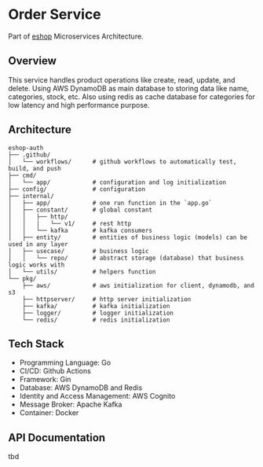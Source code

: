 # Order Service
Part of [eshop](https://github.com/idoyudha/eshop) Microservices Architecture.

## Overview
This service handles product operations like create, read, update, and delete. Using AWS DynamoDB as main database to storing data like name, categories, stock, etc. Also using redis as cache database for categories for low latency and high performance purpose.

## Architecture
```
eshop-auth
├── .github/
│   └── workflows/      # github workflows to automatically test, build, and push
├── cmd/
│   └── app/            # configuration and log initialization
├── config/             # configuration
├── internal/   
│   ├── app/            # one run function in the `app.go`
│   ├── constant/       # global constant
│   │   ├── http/
│   │   |   └── v1/     # rest http
│   │   └── kafka       # kafka consumers
│   ├── entity/         # entities of business logic (models) can be used in any layer
│   ├── usecase/        # business logic
│   │   └── repo/       # abstract storage (database) that business logic works with
│   └── utils/          # helpers function
└── pkg/
    ├── aws/            # aws initialization for client, dynamodb, and s3
    ├── httpserver/     # http server initialization
    ├── kafka/          # kafka initialization
    ├── logger/         # logger initialization
    └── redis/          # redis initialization
```

## Tech Stack
- Programming Language: Go
- CI/CD: Github Actions
- Framework: Gin
- Database: AWS DynamoDB and Redis
- Identity and Access Management: AWS Cognito
- Message Broker: Apache Kafka
- Container: Docker

## API Documentation
tbd